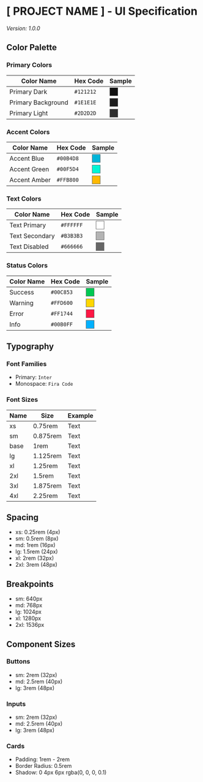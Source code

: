 # [ PROJECT NAME ] - UI Specification
*Version: 1.0.0*

## Color Palette

### Primary Colors
| Color Name | Hex Code | Sample |
|------------|----------|---------|
| Primary Dark | `#121212` | <div style="background-color: #121212; width: 20px; height: 20px; display: inline-block; border: 1px solid #666"></div> |
| Primary Background | `#1E1E1E` | <div style="background-color: #1E1E1E; width: 20px; height: 20px; display: inline-block; border: 1px solid #666"></div> |
| Primary Light | `#2D2D2D` | <div style="background-color: #2D2D2D; width: 20px; height: 20px; display: inline-block; border: 1px solid #666"></div> |

### Accent Colors
| Color Name | Hex Code | Sample |
|------------|----------|---------|
| Accent Blue | `#00B4D8` | <div style="background-color: #00B4D8; width: 20px; height: 20px; display: inline-block; border: 1px solid #666"></div> |
| Accent Green | `#00F5D4` | <div style="background-color: #00F5D4; width: 20px; height: 20px; display: inline-block; border: 1px solid #666"></div> |
| Accent Amber | `#FFB800` | <div style="background-color: #FFB800; width: 20px; height: 20px; display: inline-block; border: 1px solid #666"></div> |

### Text Colors
| Color Name | Hex Code | Sample |
|------------|----------|---------|
| Text Primary | `#FFFFFF` | <div style="background-color: #FFFFFF; width: 20px; height: 20px; display: inline-block; border: 1px solid #666"></div> |
| Text Secondary | `#B3B3B3` | <div style="background-color: #B3B3B3; width: 20px; height: 20px; display: inline-block; border: 1px solid #666"></div> |
| Text Disabled | `#666666` | <div style="background-color: #666666; width: 20px; height: 20px; display: inline-block; border: 1px solid #666"></div> |

### Status Colors
| Color Name | Hex Code | Sample |
|------------|----------|---------|
| Success | `#00C853` | <div style="background-color: #00C853; width: 20px; height: 20px; display: inline-block; border: 1px solid #666"></div> |
| Warning | `#FFD600` | <div style="background-color: #FFD600; width: 20px; height: 20px; display: inline-block; border: 1px solid #666"></div> |
| Error | `#FF1744` | <div style="background-color: #FF1744; width: 20px; height: 20px; display: inline-block; border: 1px solid #666"></div> |
| Info | `#00B0FF` | <div style="background-color: #00B0FF; width: 20px; height: 20px; display: inline-block; border: 1px solid #666"></div> |

## Typography

### Font Families
- Primary: `Inter`
- Monospace: `Fira Code`

### Font Sizes
| Name | Size | Example |
|------|------|---------|
| xs | 0.75rem | Text |
| sm | 0.875rem | Text |
| base | 1rem | Text |
| lg | 1.125rem | Text |
| xl | 1.25rem | Text |
| 2xl | 1.5rem | Text |
| 3xl | 1.875rem | Text |
| 4xl | 2.25rem | Text |

## Spacing
- xs: 0.25rem (4px)
- sm: 0.5rem (8px)
- md: 1rem (16px)
- lg: 1.5rem (24px)
- xl: 2rem (32px)
- 2xl: 3rem (48px)

## Breakpoints
- sm: 640px
- md: 768px
- lg: 1024px
- xl: 1280px
- 2xl: 1536px

## Component Sizes

### Buttons
- sm: 2rem (32px)
- md: 2.5rem (40px)
- lg: 3rem (48px)

### Inputs
- sm: 2rem (32px)
- md: 2.5rem (40px)
- lg: 3rem (48px)

### Cards
- Padding: 1rem - 2rem
- Border Radius: 0.5rem
- Shadow: 0 4px 6px rgba(0, 0, 0, 0.1)
